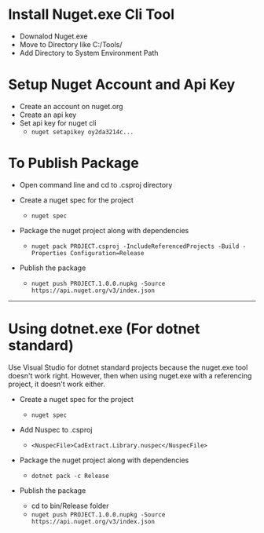 
# Install Nuget.exe Cli Tool

- Downalod Nuget.exe
- Move to Directory like C:/Tools/
- Add Directory to System Environment Path

# Setup Nuget Account and Api Key

- Create an account on nuget.org
- Create an api key
- Set api key for nuget cli
	- `nuget setapikey oy2da3214c...`

# To Publish Package

- Open command line and cd to .csproj directory

- Create a nuget spec for the project
	- `nuget spec`

- Package the nuget project along with dependencies
	- `nuget pack PROJECT.csproj -IncludeReferencedProjects -Build -Properties Configuration=Release`

- Publish the package
	- `nuget push PROJECT.1.0.0.nupkg -Source https://api.nuget.org/v3/index.json`


---

# Using dotnet.exe (For dotnet standard)

Use Visual Studio for dotnet standard projects because the nuget.exe tool doesn't work right. However, then when using nuget.exe with a referencing project, it doesn't work either.

- Create a nuget spec for the project
	- `nuget spec`

- Add Nuspec to .csproj
	- `<NuspecFile>CadExtract.Library.nuspec</NuspecFile>`

- Package the nuget project along with dependencies
	- `dotnet pack -c Release`

- Publish the package
	- cd to bin/Release folder
	- `nuget push PROJECT.1.0.0.nupkg -Source https://api.nuget.org/v3/index.json`


